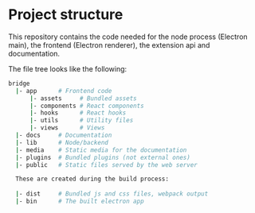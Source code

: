 # Project structure

This repository contains the code needed for the node process (Electron main), the frontend (Electron renderer), the extension api and documentation.

The file tree looks like the following:
```sh
bridge
  |- app      # Frontend code
      |- assets     # Bundled assets
      |- components # React components
      |- hooks      # React hooks
      |- utils      # Utility files
      |- views      # Views
  |- docs     # Documentation
  |- lib      # Node/backend
  |- media    # Static media for the documentation
  |- plugins  # Bundled plugins (not external ones)
  |- public   # Static files served by the web server

  These are created during the build process:
  
  |- dist     # Bundled js and css files, webpack output
  |- bin      # The built electron app
```